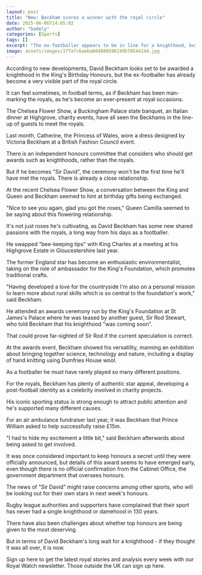 ```yaml
---
layout: post
title: "New: Beckham scores a winner with the royal circle"
date: 2025-06-06T14:05:02
author: "badely"
categories: [Sports]
tags: []
excerpt: "The ex-footballer appears to be in line for a knighthood, but he already has a close relationship with the royals."
image: assets/images/17fafc6aeba604880596199b78544144.jpg
---
```


According to new developments, David Beckham looks set to be awarded a knighthood in the King's Birthday Honours, but the ex-footballer has already become a very visible part of the royal circle.

It can feel sometimes, in football terms, as if Beckham has been man-marking the royals, as he's become an ever-present at royal occasions.

The Chelsea Flower Show, a Buckingham Palace state banquet, an Italian dinner at Highgrove, charity events, have all seen the Beckhams in the line-up of guests to meet the royals.

Last month, Catherine, the Princess of Wales, wore a dress designed by Victoria Beckham at a British Fashion Council event.

There is an independent honours committee that considers who should get awards such as knighthoods, rather than the royals.

But if he becomes "Sir David", the ceremony won't be the first time he'll have met the royals. There is already a close relationship.

At the recent Chelsea Flower Show, a conversation between the King and Queen and Beckham seemed to hint at birthday gifts being exchanged.

"Nice to see you again, glad you got the roses," Queen Camilla seemed to be saying about this flowering relationship.

It's not just roses he's cultivating, as David Beckham has some new shared passions with the royals, a long way from his days as a footballer.

He swapped "bee-keeping tips" with King Charles at a meeting at his Highgrove Estate in Gloucestershire last year.

The former England star has become an enthusiastic environmentalist, taking on the role of ambassador for the King's Foundation, which promotes traditional crafts.

"Having developed a love for the countryside I'm also on a personal mission to learn more about rural skills which is so central to the foundation's work," said Beckham.

He attended an awards ceremony run by the King's Foundation at St James's Palace where he was teased by another guest, Sir Rod Stewart, who told Beckham that his knighthood "was coming soon".

That could prove far-sighted of Sir Rod if the current speculation is correct.

At the awards event, Beckham showed his versatility, manning an exhibition about bringing together science, technology and nature, including a display of hand knitting using Dumfries House wool.

As a footballer he must have rarely played so many different positions.

For the royals, Beckham has plenty of authentic star appeal, developing a post-football identity as a celebrity involved in charity projects. 

His iconic sporting status is strong enough to attract public attention and he's supported many different causes.

For an air ambulance fundraiser last year, it was Beckham that Prince William asked to help successfully raise £15m.

"I had to hide my excitement a little bit," said Beckham afterwards about being asked to get involved.

It was once considered important to keep honours a secret until they were officially announced, but details of this award seems to have emerged early, even though there is no official confirmation from the Cabinet Office, the government department that oversees honours.

The news of "Sir David" might raise concerns among other sports, who will be looking out for their own stars in next week's honours. 

Rugby league authorities and supporters have complained that their sport has never had a single knighthood or damehood in 130 years.

There have also been challenges about whether top honours are being given to the most deserving.

But in terms of David Beckham's long wait for a knighthood - if they thought it was all over, it is now.

Sign up here to get the latest royal stories and analysis every week with our Royal Watch newsletter. Those outside the UK can sign up here.

